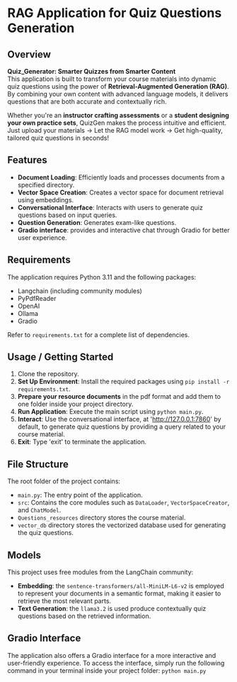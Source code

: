 # RAG Application for Quiz Questions Generation

## Overview

**Quiz_Generator: Smarter Quizzes from Smarter Content**  
This application is built to transform your course materials into dynamic quiz questions using the power of **Retrieval-Augmented Generation (RAG)**. By combining your own content with advanced language models, it delivers questions that are both accurate and contextually rich.

Whether you're an **instructor crafting assessments** or a **student designing your own practice sets**, QuizGen makes the process intuitive and efficient.  
Just upload your materials → Let the RAG model work → Get high-quality, tailored quiz questions in seconds!

## Features

- **Document Loading**: Efficiently loads and processes documents from a specified directory.
- **Vector Space Creation**: Creates a vector space for document retrieval using embeddings.
- **Conversational Interface**: Interacts with users to generate quiz questions based on input queries.
- **Question Generation**: Generates exam-like questions.
- **Gradio interface**: provides and interactive chat through Gradio for better user experience.


## Requirements

The application requires Python 3.11 and the following packages:

- Langchain (including community modules)
- PyPdfReader
- OpenAI
- Ollama
- Gradio

Refer to `requirements.txt` for a complete list of dependencies.

## Usage /  Getting Started

1. Clone the repository.
2. **Set Up Environment**: Install the required packages using `pip install -r requirements.txt`.
3. **Prepare your resource documents** in the pdf format and add them to one folder inside your project directory.
4. **Run Application**: Execute the main script using `python main.py`.
5. **Interact**: Use the conversational interface, at 'http://127.0.0.1:7860' by default, to generate quiz questions by providing a query related to your course material.
6. **Exit**: Type 'exit' to terminate the application.

## File Structure
The root folder of the project contains:
- `main.py`: The entry point of the application.
- `src`: Contains the core modules such as `DataLoader`, `VectorSpaceCreator`, and `ChatModel`.
- `Questions_resources` directory stores the course material.
- `vector_db` directory stores the vectorized database used for generating the quiz questions. 

## Models
This project uses free modules from the LangChain community:
- **Embedding**: the `sentence-transformers/all-MiniLM-L6-v2` is employed to represent your documents in a semantic format, making it easier to retrieve the most relevant parts.
- **Text Generation**: the `llama3.2` is used produce contextually quiz questions based on the retrieved information.

## Gradio Interface
The application also offers a Gradio interface for a more interactive and user-friendly experience. To access the interface, simply run the following command in your terminal inside your project folder: `python main.py`

